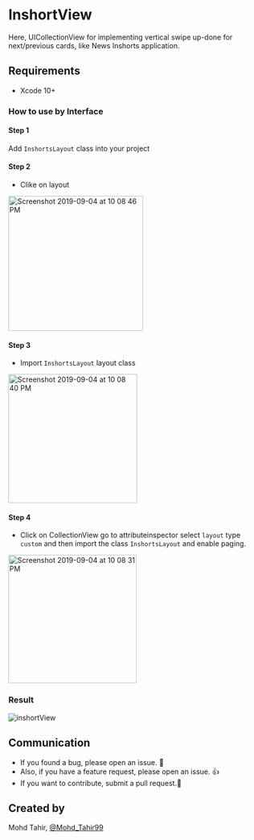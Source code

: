 # InshortView
Here, UICollectionView for implementing vertical swipe  up-done for next/previous cards, like News Inshorts application.
## Requirements
- Xcode 10+


### How to use by Interface
#### Step 1
Add `InshortsLayout` class into your project 

#### Step 2
* Clike on layout


<img width="268" alt="Screenshot 2019-09-04 at 10 08 46 PM" src="https://user-images.githubusercontent.com/15169802/64274291-ae531000-cf60-11e9-8a97-923dc8b118b8.png">

#### Step 3
* Import `InshortsLayout` layout class 

<img width="256" alt="Screenshot 2019-09-04 at 10 08 40 PM" src="https://user-images.githubusercontent.com/15169802/64274447-0ab62f80-cf61-11e9-9253-bb433e847c8a.png">


#### Step 4
* Click on CollectionView go to attributeinspector select `layout` type `custom` and then import the class `InshortsLayout` and enable paging.

<img width="255" alt="Screenshot 2019-09-04 at 10 08 31 PM" src="https://user-images.githubusercontent.com/15169802/64274507-2588a400-cf61-11e9-9d9f-70da27741e01.png">


### Result 
![inshortView](https://user-images.githubusercontent.com/15169802/64274747-a6e03680-cf61-11e9-8426-0c293b85c1e1.gif)

## Communication

- If you found a bug, please open an issue. :bow:
- Also, if you have a feature request, please open an issue. :thumbsup:
- If you want to contribute, submit a pull request.:muscle:


## Created by
Mohd Tahir, [@Mohd_Tahir99](https://twitter.com/Mohd_Tahir99)
